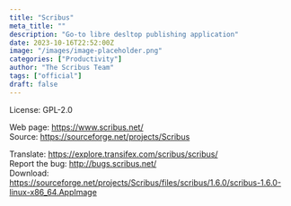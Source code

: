 ```yaml
---
title: "Scribus"
meta_title: ""
description: "Go-to libre desltop publishing application"
date: 2023-10-16T22:52:00Z
image: "/images/image-placeholder.png"
categories: ["Productivity"]
author: "The Scribus Team"
tags: ["official"]
draft: false
---
```


License: GPL-2.0

Web page: https://www.scribus.net/  
Source: https://sourceforge.net/projects/Scribus

Translate: https://explore.transifex.com/scribus/scribus/  
Report the bug: http://bugs.scribus.net/  
Download: https://sourceforge.net/projects/Scribus/files/scribus/1.6.0/scribus-1.6.0-linux-x86_64.AppImage
